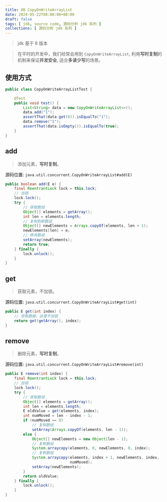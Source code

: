 ```yaml
---
title: 08 CopyOnWriteArrayList
date: 2024-05-22T08:00:00+08:00
draft: false
tags: [ jdk, source code, 源码分析 jdk 系列 ]
collections: [ 源码分析 jdk 系列 ]
---
```


> jdk 基于 8 版本

> 在平时的开发中，我们经常会用到 `CopyOnWriteArrayList`, 利用**写时复制**的机制来保证**并发安全**, 适合**多读少写**的场景。

## 使用方式

```java
public class CopyOnWriteArrayListTest {

    @Test
    public void test() {
        List<String> data = new CopyOnWriteArrayList<>();
        data.add("1");
        assertThat(data.get(0)).isEqualTo("1");
        data.remove("1");
        assertThat(data.isEmpty()).isEqualTo(true);
    }
}
```

## add

> 添加元素，**写时复制**。

源码位置: `java.util.concurrent.CopyOnWriteArrayList#add(E)`

```java
public boolean add(E e) {
    final ReentrantLock lock = this.lock;
    // 加锁
    lock.lock();
    try {
        // 获取数组
        Object[] elements = getArray();
        int len = elements.length;
        // 复制到新数组
        Object[] newElements = Arrays.copyOf(elements, len + 1);
        newElements[len] = e;
        // 修改数组
        setArray(newElements);
        return true;
    } finally {
        lock.unlock();
    }
}
```

## get

> 获取元素，不加锁。

源码位置: `java.util.concurrent.CopyOnWriteArrayList#get(int)`

```java
public E get(int index) {
    // 获取数据，这里不加锁
    return get(getArray(), index);
}
```

## remove

> 删除元素，**写时复制**。

源码位置: `java.util.concurrent.CopyOnWriteArrayList#remove(int)`

```java
public E remove(int index) {
    final ReentrantLock lock = this.lock;
    // 加锁
    lock.lock();
    try {
        // 获取数组
        Object[] elements = getArray();
        int len = elements.length;
        E oldValue = get(elements, index);
        int numMoved = len - index - 1;
        if (numMoved == 0)
            // 复制数组
            setArray(Arrays.copyOf(elements, len - 1));
        else {
            Object[] newElements = new Object[len - 1];
            // 复制数组
            System.arraycopy(elements, 0, newElements, 0, index);
            // 复制数组
            System.arraycopy(elements, index + 1, newElements, index,
                             numMoved);
            setArray(newElements);
        }
        return oldValue;
    } finally {
        lock.unlock();
    }
}
```
